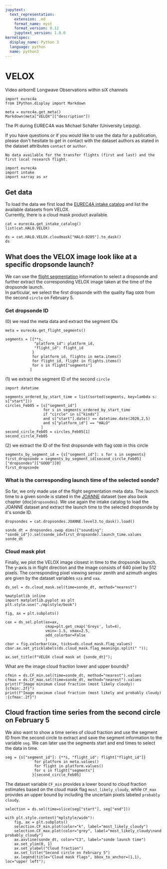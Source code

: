 ```yaml
---
jupytext:
  text_representation:
    extension: .md
    format_name: myst
    format_version: 0.12
    jupytext_version: 1.8.0
kernelspec:
  display_name: Python 3
  language: python
  name: python3
---
```


# VELOX

Video airbornE Longwave Observations within siX channels

```{code-cell} ipython3
import eurec4a
from IPython.display import Markdown

meta = eurec4a.get_meta()
Markdown(meta["VELOX"]["description"])
```

The PI during EUREC4A was Michael Schäfer (University Leipzig). 

If you have questions or if you would like to use the data for a publication, please don't hesitate to get in contact with the dataset authors as stated in the dataset attributes `contact` or `author`.

```{note}
No data available for the transfer flights (first and last) and the first local research flight.
```

```{code-cell} ipython3
import eurec4a
import intake
import xarray as xr
```
## Get data
To load the data we first load the [EUREC4A intake catalog](https://github.com/eurec4a/eurec4a-intake#eurec4a-intake-catalogue) and list the available datasets from VELOX.  
Currently, there is a cloud mask product available.

```{code-cell} ipython3
cat = eurec4a.get_intake_catalog()
list(cat.HALO.VELOX)
```

```{code-cell} ipython3
ds = cat.HALO.VELOX.cloudmask["HALO-0205"].to_dask()
ds
```

## What does the VELOX image look like at a specific dropsonde launch?  
We can use the [flight segmentation](https://github.com/eurec4a/flight-phase-separation#segmentation-of-flights-during-eurec4a) information to select a dropsonde and further extract the corresponding VELOX image taken at the time of the dropsonde launch.  
In particular, we select the first dropsonde with the quality flag `GOOD` from the second `circle` on February 5.  

### Get dropsonde ID
(0) we read the meta data and extract the segment IDs

```{code-cell} ipython3
meta = eurec4a.get_flight_segments()
```

```{code-cell} ipython3
segments = [{**s,
             "platform_id": platform_id,
             "flight_id": flight_id
            }
            for platform_id, flights in meta.items()
            for flight_id, flight in flights.items()
            for s in flight["segments"]
           ]
```

(1) we extract the segment ID of the second `circle`

```{code-cell} ipython3
import datetime

segments_ordered_by_start_time = list(sorted(segments, key=lambda s: s["start"]))
circles_Feb05 = [s["segment_id"]
                 for s in segments_ordered_by_start_time
                 if "circle" in s["kinds"]
                 and s["start"].date() == datetime.date(2020,2,5)
                 and s["platform_id"] == "HALO"
                ]
second_circle_Feb05 = circles_Feb05[1]
second_circle_Feb05
```

(2) we extract the ID of the first dropsonde with flag `GOOD` in this circle

```{code-cell} ipython3
segments_by_segment_id = {s["segment_id"]: s for s in segments}
first_dropsonde = segments_by_segment_id[second_circle_Feb05]["dropsondes"]["GOOD"][0]
first_dropsonde
```

### What is the corresponding launch time of the selected sonde?
So far, we only made use of the flight segmentation meta data. The launch time to a given sonde is stated in the [JOANNE](https://github.com/Geet-George/JOANNE/tree/master/joanne/Level_3#level%E2%80%943) dataset (see also book chapter {doc}`dropsondes`). 
We use again the intake catalog to load the JOANNE dataset and extract the launch time to the selected dropsonde by it's sonde ID.

```{code-cell} ipython3
dropsondes = cat.dropsondes.JOANNE.level3.to_dask().load()
```

```{code-cell} ipython3
sonde_dt = dropsondes.swap_dims({"sounding": "sonde_id"}).sel(sonde_id=first_dropsonde).launch_time.values
sonde_dt
```

### Cloud mask plot
Finally, we plot the VELOX image closest in time to the dropsonde launch.  
The y-axis is in flight direction and the image consists of 640 pixel by 512 pixels. The corresponding pixel viewing sensor zenith and azimuth angles are given by the dataset variables `vza` and `vaa`.

```{code-cell} ipython3
ds_sel = ds.cloud_mask.sel(time=sonde_dt, method="nearest")
```

```{code-cell} ipython3
%matplotlib inline
import matplotlib.pyplot as plt
plt.style.use("./mplstyle/book")

fig, ax = plt.subplots()

cax = ds_sel.plot(ax=ax,
                  cmap=plt.get_cmap('Greys', lut=4),
                  vmin=-1.5, vmax=2.5,
                  add_colorbar=False
                  )
cbar = fig.colorbar(cax, ticks=ds.cloud_mask.flag_values)
cbar.ax.set_yticklabels(ds.cloud_mask.flag_meanings.split(" "));

ax.set_title(f"VELOX cloud mask at {sonde_dt}");
```

What are the image cloud fraction lower and upper bounds?

```{code-cell} ipython3
cfmin = ds.CF_min.sel(time=sonde_dt, method="nearest").values
cfmax = ds.CF_max.sel(time=sonde_dt, method="nearest").values
print(f"Image minimum cloud fraction (most likely cloudy): {cfmin:.2f}")
print(f"Image maximum cloud fraction (most likely and probably cloudy) :{cfmax:.2f}")
```

## Cloud fraction time series from the second circle on February 5

We also want to show a time series of cloud fraction and use the segment ID from the second circle to extract and save the segment information to the variable `seg`. We can later use the segments start and end times to select the data in time.

```{code-cell} ipython3
seg = {s["segment_id"]: {**s, "flight_id": flight["flight_id"]}
             for platform in meta.values()
             for flight in platform.values()
             for s in flight["segments"]
            }[second_circle_Feb05]
```

The dataset variable `CF_min` provides a lower bound to cloud fraction estimates based on the cloud mask flag `most_likely_cloudy`, while `CF_max` provides an upper bound by including the uncertain pixels labeled `probably cloudy`.

```{code-cell} ipython3
selection = ds.sel(time=slice(seg["start"], seg["end"]))

with plt.style.context("mplstyle/wide"):
    fig, ax = plt.subplots()
    selection.CF_min.plot(color="k", label="most_likely_cloudy")
    selection.CF_max.plot(color="grey", label="most_likely_cloudy\nand probably_cloudy")
    ax.axvline(sonde_dt, color="C3", label="sonde launch time")
    ax.set_ylim(0, 1)
    ax.set_ylabel("Cloud fraction")
    ax.set_title("Second circle on February 5")
    ax.legend(title="Cloud mask flags", bbox_to_anchor=(1,1), loc="upper left");
```
